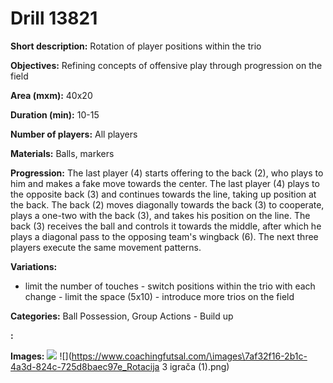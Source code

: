 # Drill 13821

**Short description:**
Rotation of player positions within the trio

**Objectives:**
Refining concepts of offensive play through progression on the field

**Area (mxm):**
40x20

**Duration (min):**
10-15

**Number of players:**
All players

**Materials:**
Balls, markers

**Progression:**
The last player (4) starts offering to the back (2), who plays to him and makes a fake move towards the center. The last player (4) plays to the opposite back (3) and continues towards the line, taking up position at the back. The back (2) moves diagonally towards the back (3) to cooperate, plays a one-two with the back (3), and takes his position on the line. The back (3) receives the ball and controls it towards the middle, after which he plays a diagonal pass to the opposing team's wingback (6). The next three players execute the same movement patterns.

**Variations:**
- limit the number of touches - switch positions within the trio with each change - limit the space (5x10) - introduce more trios on the field

**Categories:**
Ball Possession, Group Actions - Build up

**:**


**Images:**
![](https://www.coachingfutsal.com/TacticsBoard/Thumbnail\f45ec7b2-6d22-4acc-8b3d-8e27190cbab6.png)
![](https://www.coachingfutsal.com/\images\7af32f16-2b1c-4a3d-824c-725d8baec97e_Rotacija 3 igrača (1).png)

